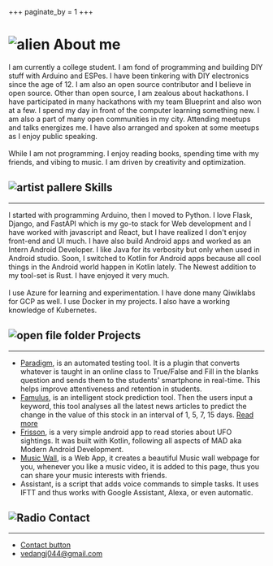 +++
paginate_by = 1
+++

# ![alien](https://github.githubassets.com/images/icons/emoji/unicode/1f47d.png) About me

I am currently a college student. I am fond of programming and building DIY stuff with Arduino and ESPes. I have been tinkering with DIY electronics since the age of 12. I am also an open source contributor and I believe in open source. Other than open source, I am zealous about hackathons. I have participated in many hackathons with my team Blueprint and also won at a few. I spend my day in front of the computer learning something new. I am also a part of many open communities in my city. Attending meetups and talks energizes me. I have also arranged and spoken at some meetups as I enjoy public speaking.
<br/>
<br/>
While I am not programming. I enjoy reading books, spending time with my friends, and vibing to music. I am driven by creativity and optimization.

## ![artist pallere](https://github.githubassets.com/images/icons/emoji/unicode/1f3a8.png) Skills
<hr/>

I started with programming Arduino, then I moved to Python. I love Flask, Django, and FastAPI which is my go-to stack for Web development and I have worked with javascript and React, but I have realized I don't enjoy front-end and UI much. I have also build Android apps and worked as an Intern Android Developer. I like Java for its verbosity but only when used in Android studio. Soon, I switched to Kotlin for Android apps because all cool things in the Android world happen in Kotlin lately. The Newest addition to my tool-set is Rust. I have enjoyed it very much.
<br/>
<br/>
I use Azure for learning and experimentation. I have done many Qiwiklabs for GCP as well. I use Docker in my projects. I also have a working knowledge of Kubernetes.

## ![open file folder](https://github.githubassets.com/images/icons/emoji/unicode/1f4c2.png) Projects
<hr/>

- [Paradigm](https://github.com/Paradigm-shift-AI), is an automated testing tool. It is a plugin that converts whatever is taught in an online class to True/False and Fill in the blanks question and sends them to the students' smartphone in real-time. This helps improve attentiveness and retention in students.
- [Famulus](https://github.com/vedangj044/News_stock_prediction), is an intelligent stock prediction tool. Then the users input a keyword, this tool analyses all the latest news articles to predict the change in the value of this stock in an interval of 1, 5, 7, 15 days. [Read more](https://vedangj044.github.io/blog/famulus/)
- [Frisson](https://github.com/vedangj044/Frisson), is a very simple android app to read stories about UFO sightings. It was built with Kotlin, following all aspects of MAD aka Modern Android Development.
- [Music Wall](https://github.com/vedangj044/MusicWallProject), is a Web App, it creates a beautiful Music wall webpage for you, whenever you like a music video, it is added to this page, thus you can share your music interests with friends.
- Assistant, is a script that adds voice commands to simple tasks. It uses IFTT and thus works with Google Assistant, Alexa, or even automatic.

## ![Radio](https://github.githubassets.com/images/icons/emoji/unicode/1f4fb.png) Contact
<hr/>

- [Contact button](/#contact)
- [vedangj044@gmail.com](mailto:vedangj044@gmail.com)
